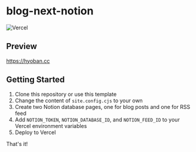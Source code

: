 # blog-next-notion

![Vercel](https://vercelbadge.vercel.app/api/hyoban/blog-next-notion)

## Preview

https://hyoban.cc

## Getting Started

1. Clone this repository or use this template
1. Change the content of `site.config.cjs` to your own
1. Create two Notion database pages, one for blog posts and one for RSS feed
1. Add `NOTION_TOKEN`, `NOTION_DATABASE_ID`, and `NOTION_FEED_ID` to your Vercel environment variables
1. Deploy to Vercel

That's it!
